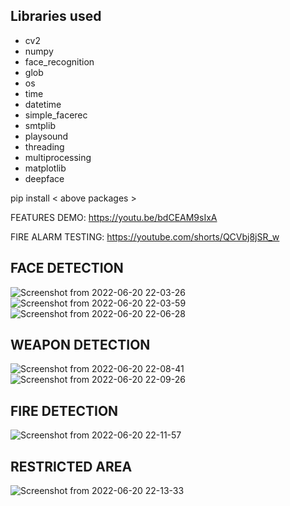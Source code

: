 
## Libraries used
* cv2
* numpy
* face_recognition
* glob
* os
* time 
* datetime
* simple_facerec
* smtplib
* playsound
* threading
* multiprocessing
* matplotlib
* deepface

pip install < above packages >

FEATURES DEMO: https://youtu.be/bdCEAM9sIxA

FIRE ALARM TESTING: https://youtube.com/shorts/QCVbj8jSR_w

## FACE DETECTION


![Screenshot from 2022-06-20 22-03-26](https://user-images.githubusercontent.com/85397632/174645965-093443cf-f7d8-466e-9cb0-a87496cf5ad6.png)
![Screenshot from 2022-06-20 22-03-59](https://user-images.githubusercontent.com/85397632/174645992-59c521ed-4554-4325-b404-56d3bc0debae.png)
![Screenshot from 2022-06-20 22-06-28](https://user-images.githubusercontent.com/85397632/174646224-09b78a2d-4d9c-4dcd-a07b-359224b4541f.png)



## WEAPON DETECTION


![Screenshot from 2022-06-20 22-08-41](https://user-images.githubusercontent.com/85397632/174646511-8f620d58-446a-4cd0-a9ee-9b2c07e2c25e.png)
![Screenshot from 2022-06-20 22-09-26](https://user-images.githubusercontent.com/85397632/174646623-8ec25ff9-4cec-4e95-ba1f-9898424bd119.png)


## FIRE DETECTION

![Screenshot from 2022-06-20 22-11-57](https://user-images.githubusercontent.com/85397632/174646977-4389ec50-ab90-49b5-9a16-58da927bcb61.png)


## RESTRICTED AREA


![Screenshot from 2022-06-20 22-13-33](https://user-images.githubusercontent.com/85397632/174647674-352af162-60f0-432e-bd0e-6f107121b19d.png)
